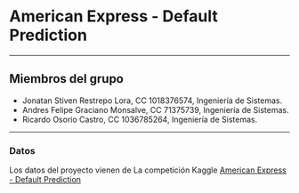 # American Express - Default Prediction
---
## Miembros del grupo
- Jonatan Stiven Restrepo Lora, CC 1018376574, Ingeniería de Sistemas.
- Andres Felipe Graciano Monsalve, CC 71375739, Ingeniería de Sistemas.
- Ricardo Osorio Castro, CC 1036785264, Ingeniería de Sistemas.
---
### Datos
Los datos del proyecto vienen de La competición Kaggle [American Express - Default Prediction](https://www.kaggle.com/competitions/amex-default-prediction/overview)

